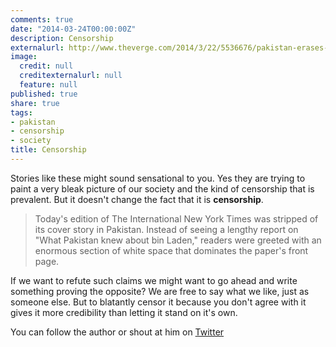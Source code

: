 ```yaml
---
comments: true
date: "2014-03-24T00:00:00Z"
description: Censorship
externalurl: http://www.theverge.com/2014/3/22/5536676/pakistan-erases-international-new-york-times-cover-story
image:
  credit: null
  creditexternalurl: null
  feature: null
published: true
share: true
tags:
- pakistan
- censorship
- society
title: Censorship
---
```


Stories like these might sound sensational to you. Yes they are trying to paint a very bleak picture of our society and the kind of censorship that is prevalent. But it doesn't change the fact that it is **censorship**.

> Today's edition of The International New York Times was stripped of its cover story in Pakistan. Instead of seeing a lengthy report on "What Pakistan knew about bin Laden," readers were greeted with an enormous section of white space that dominates the paper's front page.

If we want to refute such claims we might want to go ahead and write something proving the opposite? We are free to say what we like, just as someone else. But to blatantly censor it because you don't agree with it gives it more credibility than letting it stand on it's own.

You can follow the author or shout at him on [Twitter](https://twitter.com/abijango)
	